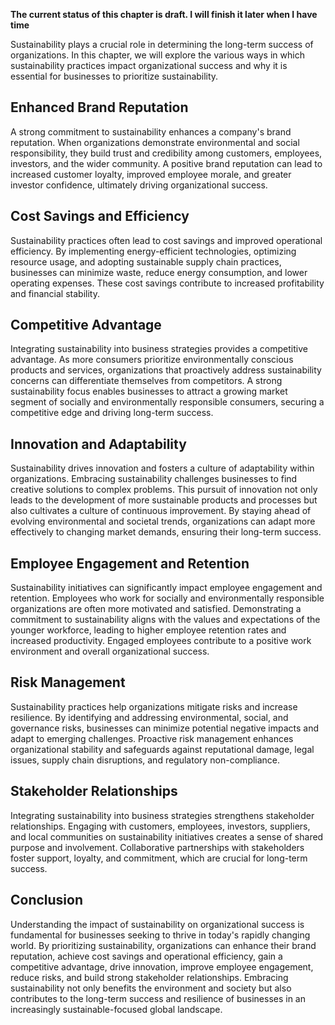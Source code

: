 **The current status of this chapter is draft. I will finish it later when I have time**

Sustainability plays a crucial role in determining the long-term success of organizations. In this chapter, we will explore the various ways in which sustainability practices impact organizational success and why it is essential for businesses to prioritize sustainability.

Enhanced Brand Reputation
-------------------------

A strong commitment to sustainability enhances a company's brand reputation. When organizations demonstrate environmental and social responsibility, they build trust and credibility among customers, employees, investors, and the wider community. A positive brand reputation can lead to increased customer loyalty, improved employee morale, and greater investor confidence, ultimately driving organizational success.

Cost Savings and Efficiency
---------------------------

Sustainability practices often lead to cost savings and improved operational efficiency. By implementing energy-efficient technologies, optimizing resource usage, and adopting sustainable supply chain practices, businesses can minimize waste, reduce energy consumption, and lower operating expenses. These cost savings contribute to increased profitability and financial stability.

Competitive Advantage
---------------------

Integrating sustainability into business strategies provides a competitive advantage. As more consumers prioritize environmentally conscious products and services, organizations that proactively address sustainability concerns can differentiate themselves from competitors. A strong sustainability focus enables businesses to attract a growing market segment of socially and environmentally responsible consumers, securing a competitive edge and driving long-term success.

Innovation and Adaptability
---------------------------

Sustainability drives innovation and fosters a culture of adaptability within organizations. Embracing sustainability challenges businesses to find creative solutions to complex problems. This pursuit of innovation not only leads to the development of more sustainable products and processes but also cultivates a culture of continuous improvement. By staying ahead of evolving environmental and societal trends, organizations can adapt more effectively to changing market demands, ensuring their long-term success.

Employee Engagement and Retention
---------------------------------

Sustainability initiatives can significantly impact employee engagement and retention. Employees who work for socially and environmentally responsible organizations are often more motivated and satisfied. Demonstrating a commitment to sustainability aligns with the values and expectations of the younger workforce, leading to higher employee retention rates and increased productivity. Engaged employees contribute to a positive work environment and overall organizational success.

Risk Management
---------------

Sustainability practices help organizations mitigate risks and increase resilience. By identifying and addressing environmental, social, and governance risks, businesses can minimize potential negative impacts and adapt to emerging challenges. Proactive risk management enhances organizational stability and safeguards against reputational damage, legal issues, supply chain disruptions, and regulatory non-compliance.

Stakeholder Relationships
-------------------------

Integrating sustainability into business strategies strengthens stakeholder relationships. Engaging with customers, employees, investors, suppliers, and local communities on sustainability initiatives creates a sense of shared purpose and involvement. Collaborative partnerships with stakeholders foster support, loyalty, and commitment, which are crucial for long-term success.

Conclusion
----------

Understanding the impact of sustainability on organizational success is fundamental for businesses seeking to thrive in today's rapidly changing world. By prioritizing sustainability, organizations can enhance their brand reputation, achieve cost savings and operational efficiency, gain a competitive advantage, drive innovation, improve employee engagement, reduce risks, and build strong stakeholder relationships. Embracing sustainability not only benefits the environment and society but also contributes to the long-term success and resilience of businesses in an increasingly sustainable-focused global landscape.
